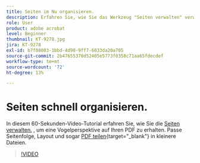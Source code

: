 ```yaml
---
title: Seiten im Nu organisieren.
description: Erfahren Sie, wie Sie das Werkzeug "Seiten verwalten" verwenden, um eine Vogelperspektive auf Ihren PDF zu erhalten
role: User
product: adobe acrobat
level: Beginner
thumbnail: KT-9278.jpg
jira: KT-9278
exl-id: b7f08003-1bbd-4d90-9ff7-6033da20a705
source-git-commit: 2b47655370d52405e5773f0358c71aa65fdecdef
workflow-type: tm+mt
source-wordcount: '72'
ht-degree: 13%

---
```


# Seiten schnell organisieren.

In diesem 60-Sekunden-Video-Tutorial erfahren Sie, wie Sie die [Seiten verwalten.](https://www.adobe.com/de/acrobat/online/rearrange-pdf.html) , um eine Vogelperspektive auf Ihren PDF zu erhalten. Passe Seitenfolge, Layout und sogar [PDF teilen](https://www.adobe.com/de/acrobat/online/split-pdf.html){target="_blank"} in kleinere Dateien.

>[!VIDEO](https://video.tv.adobe.com/v/338278?quality=12&learn=on&hidetitle=true)
